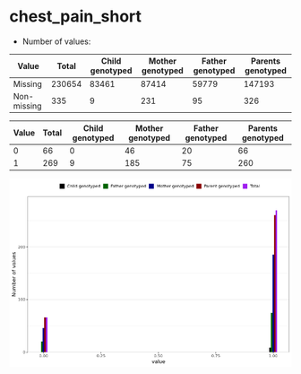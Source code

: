 # chest_pain_short
- Number of values:

| Value | Total | Child genotyped | Mother genotyped | Father genotyped | Parents genotyped |
| ----- | ----- | --------------- | ---------------- | ---------------- |---------------- |
| Missing | 230654 | 83461 | 87414 | 59779 | 147193 |
| Non-missing | 335 | 9 | 231 | 95 | 326 |

| Value | Total | Child genotyped | Mother genotyped | Father genotyped | Parents genotyped |
| ----- | ----- | --------------- | ---------------- | ---------------- |---------------- |
| 0 | 66 | 0 | 46 | 20 | 66 |
| 1 | 269 | 9 | 185 | 75 | 260 |



![](chest_pain_short_n.png)




